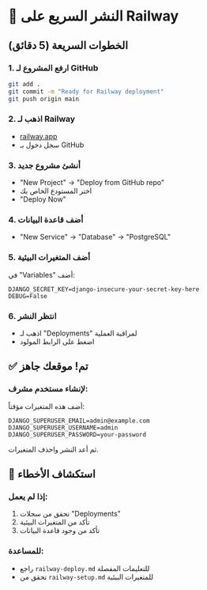 # 🚀 النشر السريع على Railway

## الخطوات السريعة (5 دقائق)

### 1. ارفع المشروع لـ GitHub
```bash
git add .
git commit -m "Ready for Railway deployment"
git push origin main
```

### 2. اذهب لـ Railway
- [railway.app](https://railway.app)
- سجل دخول بـ GitHub

### 3. أنشئ مشروع جديد
- "New Project" → "Deploy from GitHub repo"
- اختر المستودع الخاص بك
- "Deploy Now"

### 4. أضف قاعدة البيانات
- "New Service" → "Database" → "PostgreSQL"

### 5. أضف المتغيرات البيئية
في "Variables" أضف:
```
DJANGO_SECRET_KEY=django-insecure-your-secret-key-here
DEBUG=False
```

### 6. انتظر النشر
- اذهب لـ "Deployments" لمراقبة العملية
- اضغط على الرابط المولود

## ✅ تم! موقعك جاهز

### لإنشاء مستخدم مشرف:
أضف هذه المتغيرات مؤقتاً:
```
DJANGO_SUPERUSER_EMAIL=admin@example.com
DJANGO_SUPERUSER_USERNAME=admin
DJANGO_SUPERUSER_PASSWORD=your-password
```

ثم أعد النشر واحذف المتغيرات.

## 🔧 استكشاف الأخطاء

### إذا لم يعمل:
1. تحقق من سجلات "Deployments"
2. تأكد من المتغيرات البيئية
3. تأكد من وجود قاعدة البيانات

### للمساعدة:
- راجع `railway-deploy.md` للتعليمات المفصلة
- تحقق من `railway-setup.md` للمتغيرات البيئية 